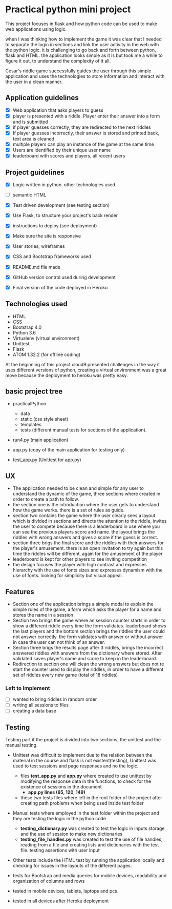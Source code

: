 # Practical python mini project
This project focuses in flask and how python code can be used to make web applications using logic.

when I was thinking how to implement the game it was clear that I needed to separate the login in sections and link the user activity in the web with the python logic. it is challenging to go back and forth between python, flask and HTML. the application looks simple as it is but took me a while to figure it out, to understand the complexity of it all.

Cesar's riddle game successfully guides the user through this simple application and uses the technologies to store information and interact with the user in a clean manner.

## Application guidelines
  - [x] Web application that asks players to guess
  - [x] player is presented with a riddle. Player enter their answer into a form and is submitted
  - [x] if player guesses correctly, they are redirected to the next riddles
  - [x] If player guesses incorrectly, their answer is stored and printed back, text area is cleaned
  - [x] multiple players can play an instance of the game at the same time
  - [x] Users are identified by their unique user name
  - [x] leaderboard with scores and players, all recent users

## Project guidelines
  - [x] Logic written in python. other technologies used
  - [ ] semantic HTML
  - [x] Test driven development (see testing section)
  - [x] Use Flask, to structure your project's back render
  - [x] instructions to deploy (see deployment)
  - [x] Make sure the site is responsive
  - [x] User stories, wireframes
  - [x] CSS and Bootstrap frameworks used
  - [x] README.md file made
  - [x] GitHub version control used during development
  - [x] Final version of the code deployed in Heroku



## Technologies used
- HTML
- CSS
- Bootstrap 4.0
- Python 3.6
 - Virtualenv (virtual environment)
 - Unittest
- Flask
- ATOM 1.32.2 (for offline coding)

At the beginning of this project cloud9 presented challenges in the way it uses different versions of python, creating a virtual environment was a great move because the deployment to heroku was pretty easy.


## basic project tree

  - practicalPython
      - data
      - static (css style sheet)
      - templates
      - tests (different manual tests for sections of the application).


  - run4.py (main application)
  - app.py (copy of the main application for testing only)
  - test_app.py (Unittest for app.py)

## UX
- The application needed to be clean and simple for any user to understand the dynamic of the game, three sections where created in order to create a path to follow.
- the section one is the introduction where the user gets to understand how the game works. there is a set of rules as guide.
- section two contains the game where the user clearly sees a layout which is divided in sections and directs the attention to the riddle, invites the user to compete because there is a leaderboard in use where you can see the previous players score and name. the layout brings the riddles with wrong answers and gives a score if the guess is correct.
- section three brigs the final score and the riddles with their answers for the player's amusement. there is an open invitation to try again but this time the riddles will be different, again for the amusement of the player
- leaderboard is kept for other players to see inviting competition
- the design focuses the player with high contrast and expresses hierarchy with the use of fonts sizes and expresses dynamism with the use of fonts. looking for simplicity but visual appeal.

## Features
- Section one of the application brings a simple modal to explain the simple rules of the game, a form which asks the player for a name and stores the name in a session
- Section two brings the game where an session counter starts in order to show a different riddle every time the form validates. leaderboard shows the last players and the bottom section brings the riddles the user could not answer correctly. the form validates with answer or without answer in case the user can not think of an answer.
- Section three brigs the results page after 3 riddles, brings the incorrect answered riddles with answers from the dictionary where stored. After validated saves player's name and score to keep in the leaderboard.
- Redirection to section one will clean the wrong answers but does not re start the counter used to display the riddles, in order to have a different set of riddles every new game (total of 18 riddles)

### Left to Implement
- [ ] wanted to bring riddles in random order
- [ ] writing all sessions to files
- [ ] creating a data base

## Testing
Testing part if the project is divided into two sections, the unittest and the manual testing.

- Unittest was difficult to implement due to the relation between the material in the course and flask is not existent(testing), Unittest was used to test sessions and page responses and no the logic.
  - files **test_app.py** and **app.py** where created to use unittest by modifying the response data in the functions, to check for the existence of sessions in the document
    - **app.py lines (65, 120, 149)**
  - these two tests files where left in the root folder of the project after creating path problems when being used inside test folder

- Manual tests where employed in the test folder within the project and they are testing the logic in the python code
  - **testing_dictionary.py** was created to test the logic in inputs storage and the use of session to make new dictionaries
  - **testing_file_handles.py** was created to test the use of file handles, reading from a file and creating lists and dictionaries with the test file. testing assertions with user input

- Other tests include the HTML test by running the application locally and checking for issues in the layouts of the different pages.

- tests for Bootstrap and media queries for mobile devices, readability and organization of columns and rows

- tested in mobile devices, tablets, laptops and pcs.

- tested in all devices after Heroku deployment

